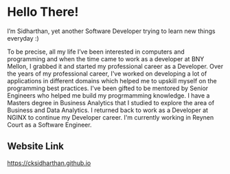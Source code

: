 # Hello There!

I’m Sidharthan, yet another Software Developer trying to learn new things everyday :)

To be precise, all my life I’ve been interested in computers and programming and when the time came to work as a developer at BNY Mellon, I grabbed it and started my professional career as a Developer. Over the years of my professional career, I've worked on developing a lot of applications in different domains which helped me to upskill myself on the programming best practices. I've been gifted to be mentored by Senior Engineers who helped me build my progrmamming knowledge. I have a Masters degree in Business Analytics that I studied to explore the area of Business and Data Analytics. I returned back to work as a Developer at NGINX to continue my Developer career. I'm currently working in Reynen Court as a Software Engineer.

## Website Link 
https://cksidharthan.github.io
